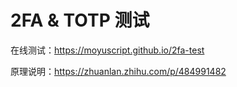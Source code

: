 # 2FA & TOTP 测试

在线测试：https://moyuscript.github.io/2fa-test

原理说明：https://zhuanlan.zhihu.com/p/484991482
